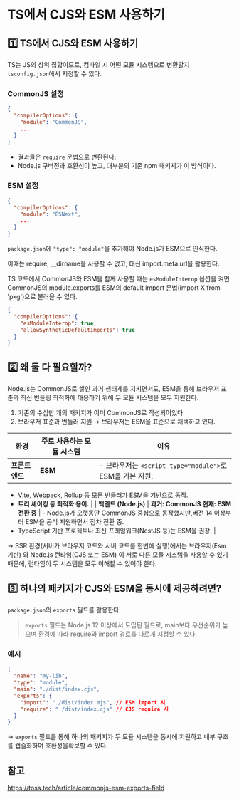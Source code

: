 # TS에서 CJS와 ESM 사용하기

## 1️⃣ TS에서 CJS와 ESM 사용하기

TS는 JS의 상위 집합이므로, 컴파일 시 어떤 모듈 시스템으로 변환할지 `tsconfig.json`에서 지정할 수 있다.

### CommonJS 설정

```json
{
  "compilerOptions": {
    "module": "CommonJS",
    ...
  }
}
```

- 결과물은 `require` 문법으로 변환된다.
- Node.js 구버전과 호환성이 높고, 대부분의 기존 npm 패키지가 이 방식이다.

### ESM 설정

```json
{
  "compilerOptions": {
    "module": "ESNext",
    ...
  }
}
```

`package.json`에 `"type": "module"`을 추가해야 Node.js가 ESM으로 인식한다.

이때는 require, \_\_dirname을 사용할 수 없고, 대신 import.meta.url을 활용한다.

TS 코드에서 CommonJS와 ESM을 함께 사용할 때는 `esModuleInterop` 옵션을 켜면 CommonJS의 module.exports를 ESM의 default import 문법(import X from 'pkg')으로 불러올 수 있다.

```json
{
  "compilerOptions": {
    "esModuleInterop": true,
    "allowSyntheticDefaultImports": true
  }
}
```

## 2️⃣ 왜 둘 다 필요할까?

Node.js는 CommonJS로 쌓인 과거 생태계를 지키면서도, ESM을 통해 브라우저 표준과 최신 번들링 최적화에 대응하기 위해 두 모듈 시스템을 모두 지원한다.

1. 기존의 수십만 개의 패키지가 이미 CommonJS로 작성되어있다.
2. 브라우저 표준과 번들러 지원 → 브라우저는 ESM을 표준으로 채택하고 있다.

| 환경           | 주로 사용하는 모듈 시스템 | 이유                                                     |
| -------------- | ------------------------- | -------------------------------------------------------- |
| **프론트엔드** | **ESM**                   | - 브라우저는 `<script type="module">`로 ESM을 기본 지원. |

- Vite, Webpack, Rollup 등 모든 번들러가 ESM을 기반으로 동작.
- **트리 셰이킹 등 최적화 용이.** |
  | **백엔드 (Node.js)** | **과거: CommonJS 현재: ESM 전환 중** | - Node.js가 오랫동안 CommonJS 중심으로 동작했지만,버전 14 이상부터 ESM을 공식 지원하면서 점차 전환 중.
- TypeScript 기반 프로젝트나 최신 프레임워크(NestJS 등)는 ESM을 권장. |

→ SSR 환경(서버가 브라우저 코드와 서버 코드를 한번에 실행)에서는 브라우저(Esm 기반) 와 Node.js 런타임(CJS 또는 ESM) 이 서로 다른 모듈 시스템을 사용할 수 있기 때문에, 런타임이 두 시스템을 모두 이해할 수 있어야 한다.

## 3️⃣ 하나의 패키지가 CJS와 ESM을 동시에 제공하려면?

`package.json`의 `exports` 필드를 활용한다.

> `exports` 필드는 Node.js 12 이상에서 도입된 필드로,
> main보다 우선순위가 높으며 환경에 따라 require와 import 경로를 다르게 지정할 수 있다.

### 예시

```json
{
  "name": "my-lib",
  "type": "module",
  "main": "./dist/index.cjs",
  "exports": {
    "import": "./dist/index.mjs", // ESM import 시
    "require": "./dist/index.cjs" // CJS require 시
  }
}
```

→ `exports` 필드를 통해 하나의 패키지가 두 모듈 시스템을 동시에 지원하고 내부 구조를 캡슐화하며 호환성을확보할 수 있다.

## 참고

https://toss.tech/article/commonjs-esm-exports-field
